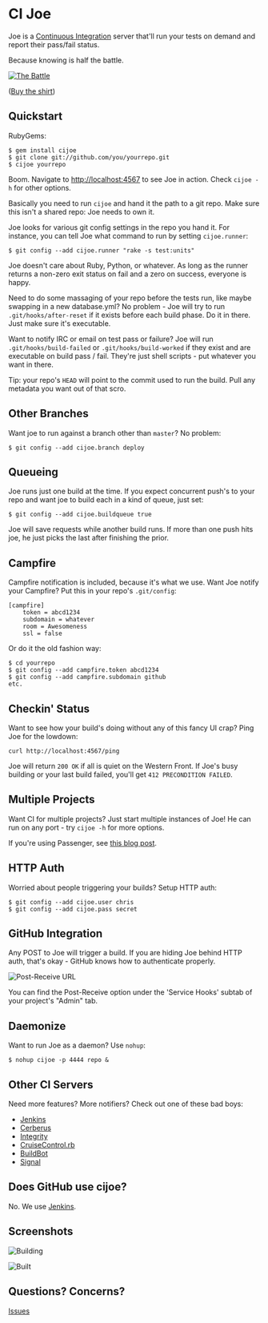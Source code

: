 CI Joe
======

Joe is a [Continuous
Integration](http://en.wikipedia.org/wiki/Continuous_integration)
server that'll run your tests on demand and report their pass/fail status.

Because knowing is half the battle.

[![The Battle](http://img.skitch.com/20090805-g4a2qhttwij8n2jr9t552efn3k.png)](http://nerduo.com/thebattle/)

([Buy the shirt](http://nerduo.com/thebattle/))

Quickstart
----------

RubyGems:

    $ gem install cijoe
    $ git clone git://github.com/you/yourrepo.git
    $ cijoe yourrepo

Boom. Navigate to <http://localhost:4567> to see Joe in action.
Check `cijoe -h` for other options.

Basically you need to run `cijoe` and hand it the path to a git
repo. Make sure this isn't a shared repo: Joe needs to own it.

Joe looks for various git config settings in the repo you hand it. For
instance, you can tell Joe what command to run by setting
`cijoe.runner`:

    $ git config --add cijoe.runner "rake -s test:units"

Joe doesn't care about Ruby, Python, or whatever. As long as the
runner returns a non-zero exit status on fail and a zero on success,
everyone is happy.

Need to do some massaging of your repo before the tests run, like
maybe swapping in a new database.yml? No problem - Joe will try to
run `.git/hooks/after-reset` if it exists before each build phase.
Do it in there. Just make sure it's executable.

Want to notify IRC or email on test pass or failure? Joe will run
`.git/hooks/build-failed` or `.git/hooks/build-worked` if they exist
and are executable on build pass / fail. They're just shell scripts -
put whatever you want in there.

Tip: your repo's `HEAD` will point to the commit used to run the
build. Pull any metadata you want out of that scro.


Other Branches
----------------------

Want joe to run against a branch other than `master`? No problem:

    $ git config --add cijoe.branch deploy


Queueing
----------------------------------------

Joe runs just one build at the time. If you expect concurrent push's
to your repo and want joe to build each in a kind of queue, just set:

    $ git config --add cijoe.buildqueue true

Joe will save requests while another build runs. If more than one push
hits joe, he just picks the last after finishing the prior.


Campfire
-------------

Campfire notification is included, because it's what we use. Want Joe
notify your Campfire? Put this in your repo's `.git/config`:

    [campfire]
    	token = abcd1234
    	subdomain = whatever
    	room = Awesomeness
    	ssl = false

Or do it the old fashion way:

    $ cd yourrepo
    $ git config --add campfire.token abcd1234
    $ git config --add campfire.subdomain github
    etc.


Checkin' Status
----------------------

Want to see how your build's doing without any of this fancy UI crap?
Ping Joe for the lowdown:

    curl http://localhost:4567/ping

Joe will return `200 OK` if all is quiet on the Western Front. If
Joe's busy building or your last build failed, you'll get `412
PRECONDITION FAILED`.


Multiple Projects
------------------------

Want CI for multiple projects? Just start multiple instances of Joe!
He can run on any port - try `cijoe -h` for more options.

If you're using Passenger, see [this blog post](http://chrismdp.github.com/2010/03/multiple-ci-joes-with-rack-and-passenger/).


HTTP Auth
----------------

Worried about people triggering your builds? Setup HTTP auth:

    $ git config --add cijoe.user chris
    $ git config --add cijoe.pass secret


GitHub Integration
--------------------------

Any POST to Joe will trigger a build. If you are hiding Joe behind
HTTP auth, that's okay - GitHub knows how to authenticate properly.

![Post-Receive URL](http://img.skitch.com/20090806-d2bxrk733gqu8m11tf4kyir5d8.png)

You can find the Post-Receive option under the 'Service Hooks' subtab
of your project's "Admin" tab.


Daemonize
----------------

Want to run Joe as a daemon? Use `nohup`:

    $ nohup cijoe -p 4444 repo &


Other CI Servers
------------------------

Need more features? More notifiers? Check out one of these bad boys:

* [Jenkins](http://jenkins-ci.org/)
* [Cerberus](http://cerberus.rubyforge.org/)
* [Integrity](http://integrityapp.com/)
* [CruiseControl.rb](http://cruisecontrolrb.thoughtworks.com/)
* [BuildBot](http://buildbot.net/trac)
* [Signal](http://www.github.com/dcrec1/signal)


Does GitHub use cijoe?
---------------------------------

No. We use [Jenkins](http://jenkins-ci.org/).


Screenshots
------------------

![Building](http://img.skitch.com/20090806-ryw34ksi5ixnrdwxcptqy28iy7.png)

![Built](http://img.skitch.com/20090806-f7j3r65yecaq13hdcxqwtc5krd.)


Questions? Concerns?
---------------------------------

[Issues](http://github.com/defunkt/cijoe/issues)

